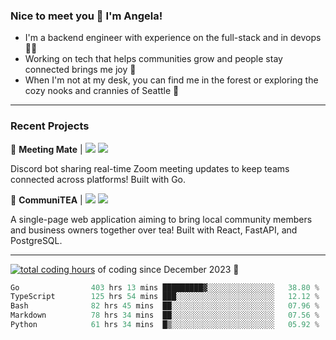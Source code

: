 ### Nice to meet you 👋 I'm Angela!

- I'm a backend engineer with experience on the full-stack and in devops 👩‍💻
- Working on tech that helps communities grow and people stay connected brings me joy 🤝
- When I'm not at my desk, you can find me in the forest or exploring the cozy nooks and crannies of Seattle 🧋

---

### Recent Projects

👾 **Meeting Mate** | [![](https://img.shields.io/badge/Code-violet.svg?style=flat-square)](https://github.com/angelajfisher/meeting-mate) [![](https://img.shields.io/badge/Site-violet.svg?style=flat-square)](https://angelajfisher.com/projects/meeting-mate)

Discord bot sharing real-time Zoom meeting updates to keep teams connected across platforms! Built with Go.

🍵 **CommuniTEA** | [![](https://img.shields.io/badge/Code-green.svg?style=flat-square)](https://gitlab.com/angelajfisher/communiTEA) [![](https://img.shields.io/badge/Demo-green.svg?style=flat-square)](https://angelajfisher.gitlab.io/communiTEA/)

A single-page web application aiming to bring local community members and business owners together over tea!  Built with React, FastAPI, and PostgreSQL.

---

<a href="https://wakatime.com/@018c1e94-8745-411f-aea1-f33be044d952"><img src="https://wakatime.com/badge/user/018c1e94-8745-411f-aea1-f33be044d952.svg?style=flat-square" alt="total coding hours" /></a> of coding since December 2023 🌊<br>
<!--START_SECTION:waka-->

```go
Go                403 hrs 13 mins █████████▓░░░░░░░░░░░░░░░   38.80 %
TypeScript        125 hrs 54 mins ███░░░░░░░░░░░░░░░░░░░░░░   12.12 %
Bash              82 hrs 45 mins  ██░░░░░░░░░░░░░░░░░░░░░░░   07.96 %
Markdown          78 hrs 34 mins  ██░░░░░░░░░░░░░░░░░░░░░░░   07.56 %
Python            61 hrs 34 mins  █▒░░░░░░░░░░░░░░░░░░░░░░░   05.92 %
```

<!--END_SECTION:waka--> 
